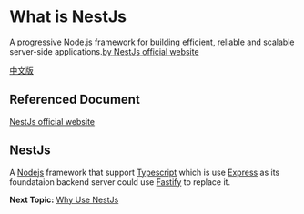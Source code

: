 # What is NestJs

A progressive Node.js framework for building efficient, reliable and scalable server-side applications.[by NestJs official website](https://nestjs.com/)

[中文版](nestjs/README-zh_TW.md "中文版")
## Referenced Document

[NestJs official website](https://nestjs.com/)

## NestJs

A [Nodejs](https://nodejs.org/en/) framework that support [Typescript](https://www.typescriptlang.org/) which is use [Express](https://expressjs.com/) as its foundataion backend server could use [Fastify](https://github.com/fastify/fastify) to replace it. 


**Next Topic:** [Why Use NestJs](why/README.md)